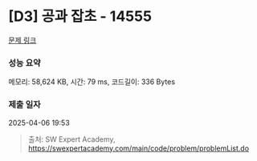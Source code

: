 # [D3] 공과 잡초 - 14555 

[문제 링크](https://swexpertacademy.com/main/code/problem/problemDetail.do?contestProbId=AYGtoa3qARcDFARC) 

### 성능 요약

메모리: 58,624 KB, 시간: 79 ms, 코드길이: 336 Bytes

### 제출 일자

2025-04-06 19:53



> 출처: SW Expert Academy, https://swexpertacademy.com/main/code/problem/problemList.do